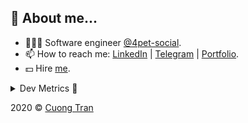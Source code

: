 ## 🦄 About me...

- 🧑🏻‍💻 Software engineer [@4pet-social](https://github.com/4pet-social).
- 📫 How to reach me: [LinkedIn](https://linkedin.com/in/103cuong) | [Telegram](https://t.me/cuong103) | [Portfolio](https://103cuong.github.io/).
- 💵 Hire [me](mailto:103cuong@gmail.com).

<details><summary>Dev Metrics 💅</summary>

<!--START_SECTION:waka-->
![Profile Views](http://img.shields.io/badge/Profile%20Views-16-blue)

![Lines of code](https://img.shields.io/badge/From%20Hello%20World%20I%27ve%20Written-17.6%20million%20lines%20of%20code-blue)

**🐱 My Github Data** 

> 🏆 2,276 Contributions in the Year 2020
 > 
> 📦 502.9 kB Used in Github's Storage 
 > 
> 💼 Opted to Hire
 > 
> 📜 154 Public Repositories
 > 
> 🔑 0 Private Repository 
 > 
**I'm a Night 🦉** 

```text
🌞 Morning    63 commits     ███░░░░░░░░░░░░░░░░░░░░░░   11.86% 
🌆 Daytime    159 commits    ███████░░░░░░░░░░░░░░░░░░   29.94% 
🌃 Evening    191 commits    █████████░░░░░░░░░░░░░░░░   35.97% 
🌙 Night      118 commits    █████░░░░░░░░░░░░░░░░░░░░   22.22%

```
📅 **I'm Most Productive on Thursday** 

```text
Monday       58 commits     ██░░░░░░░░░░░░░░░░░░░░░░░   10.92% 
Tuesday      82 commits     ███░░░░░░░░░░░░░░░░░░░░░░   15.44% 
Wednesday    45 commits     ██░░░░░░░░░░░░░░░░░░░░░░░   8.47% 
Thursday     114 commits    █████░░░░░░░░░░░░░░░░░░░░   21.47% 
Friday       73 commits     ███░░░░░░░░░░░░░░░░░░░░░░   13.75% 
Saturday     72 commits     ███░░░░░░░░░░░░░░░░░░░░░░   13.56% 
Sunday       87 commits     ████░░░░░░░░░░░░░░░░░░░░░   16.38%

```


📊 **This Week I Spent My Time On** 

```text
⌚︎ Time Zone: Asia/Ho_Chi_Minh

💬 Programming Languages: 
TypeScript               33 hrs 47 mins      ██████████████████░░░░░░░   75.33% 
Markdown                 5 hrs 3 mins        ██░░░░░░░░░░░░░░░░░░░░░░░   11.26% 
JSON                     3 hrs 26 mins       ██░░░░░░░░░░░░░░░░░░░░░░░   7.69% 
YAML                     1 hr 39 mins        █░░░░░░░░░░░░░░░░░░░░░░░░   3.71% 
GraphQL                  34 mins             ░░░░░░░░░░░░░░░░░░░░░░░░░   1.29%

🔥 Editors: 
WebStorm                 39 hrs 3 mins       █████████████████████░░░░   87.07% 
VS Code                  5 hrs 48 mins       ███░░░░░░░░░░░░░░░░░░░░░░   12.93%

```

**I Mostly Code in TypeScript** 

```text
TypeScript               43 repos            ██████████░░░░░░░░░░░░░░░   43.43% 
JavaScript               25 repos            ██████░░░░░░░░░░░░░░░░░░░   25.25% 
Go                       18 repos            ████░░░░░░░░░░░░░░░░░░░░░   18.18% 
Shell                    4 repos             █░░░░░░░░░░░░░░░░░░░░░░░░   4.04% 
Dart                     2 repos             ░░░░░░░░░░░░░░░░░░░░░░░░░   2.02%

```



<!--END_SECTION:waka-->
</details>

2020 © [Cuong Tran](https://github.com/103cuong)
